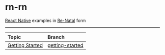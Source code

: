 rn-rn
=====

[React Native] examples in [Re-Natal] form

-------------------------------------------------------------------------------

| Topic                | Branch              |
| :------------------- | :------------------ |
| [Getting Started]    | [getting-started]   |

[React Native]: https://facebook.github.io/react-native/docs/getting-started.html
[Re-Natal]: https://github.com/drapanjanas/re-natal
[Getting Started]: https://facebook.github.io/react-native/docs/getting-started.html
[getting-started]: #
